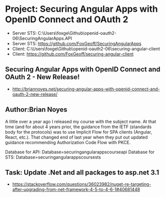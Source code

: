
# Project: Securing Angular Apps with OpenID Connect and OAuth 2

* Server STS: C:\Users\foxge\Github\openid-oauth2-06\SecuringAngularApps.API
* Server STS: <https://github.com/FoxGeoff/SecuringAngularApps>
* Client: C:\Users\foxge\Github\openid-oauth2-06\securing-angular-client
* Client: <https://github.com/FoxGeoff/securing-angular-client>

## Securing Angular Apps with OpenID Connect and OAuth 2 - New Release!

* <http://briannoyes.net/securing-angular-apps-with-openid-connect-and-oauth-2-new-release/>

## Author:Brian Noyes

A little over a year ago I released my course with the subject name. 
At that time (and for about 4 years prior, the guidance from the IETF (standards body for the protocols) 
was to use Implicit Flow for SPA clients (Angular, React, etc.). 
That changed end of last year when they put out updated guidance recommending Authorization Code Flow with PKCE.

Database for API: Database=securingangularappscourseapi
Database for STS: Database=securingangularappscoursests

## Task: Update .Net and all packages to asp.net 3.1

* <https://stackoverflow.com/questions/36023982/nuget-re-targeting-after-upgrading-from-net-framework-4-5-to-4-6-1#40681448>
